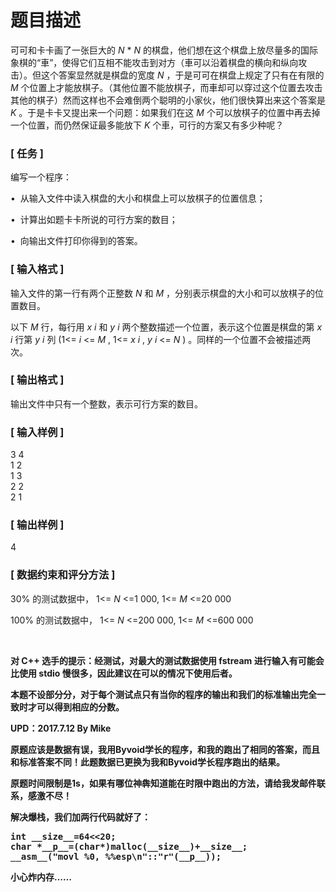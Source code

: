 # 题目描述


<p>
可可和卡卡画了一张巨大的 <em>N </em>* <em>N </em>的棋盘，他们想在这个棋盘上放尽量多的国际象棋的“車”，使得它们互相不能攻击到对方（車可以沿着棋盘的横向和纵向攻击）。但这个答案显然就是棋盘的宽度 <em>N </em>，于是可可在棋盘上规定了只有在有限的 <em>M </em>个位置上才能放棋子。（其他位置不能放棋子，而車却可以穿过这个位置去攻击其他的棋子）然而这样也不会难倒两个聪明的小家伙，他们很快算出来这个答案是 <em>K </em>。于是卡卡又提出来一个问题：如果我们在这 <em>M </em>个可以放棋子的位置中再去掉一个位置，而仍然保证最多能放下 <em>K </em>个車，可行的方案又有多少种呢？
</p>
<h3>
[ 任务 ]
</h3>
<p>
编写一个程序：
</p>
<p>
•  从输入文件中读入棋盘的大小和棋盘上可以放棋子的位置信息；
</p>
<p>
•  计算出如题卡卡所说的可行方案的数目；
</p>
<p>
•  向输出文件打印你得到的答案。
</p>
<h3>
[ 输入格式 ]
</h3>
<p>
输入文件的第一行有两个正整数 <em>N </em>和 <em>M </em>，分别表示棋盘的大小和可以放棋子的位置数目。
</p>
<p>
以下 <em>M </em>行，每行用 <em>x i </em>和 <em>y i </em>两个整数描述一个位置，表示这个位置是棋盘的第 <em>x i </em>行第 <em>y i </em>列 (1&lt;= <em>i </em>&lt;= <em>M </em>, 1&lt;= <em>x i </em>, <em>y i </em>&lt;= <em>N </em>) 。同样的一个位置不会被描述两次。
</p>
<h3>
[ 输出格式 ]
</h3>
<p>
输出文件中只有一个整数，表示可行方案的数目。
</p>
<h3>
[ 输入样例 ]
</h3>
<p>
3 4 <br/>
1 2 <br/>
1 3 <br/>
2 2 <br/>
2 1
</p>
<h3>
[ 输出样例 ]
</h3>
<p>
4
</p>
<h3>
[ 数据约束和评分方法 ]
</h3>
<p>
30% 的测试数据中， 1&lt;= <em>N </em>&lt;=1 000, 1&lt;= <em>M </em>&lt;=20 000
</p>
<p>
100% 的测试数据中， 1&lt;= <em>N </em>&lt;=200 000, 1&lt;= <em>M </em>&lt;=600 000
</p>
<p>
<br/>
</p>
<p>
<strong>对 </strong><strong>C++ </strong><strong>选手的提示：经测试，对最大的测试数据使用 </strong><strong>fstream </strong><strong>进行输入有可能会比使用 </strong><strong>stdio </strong><strong>慢很多，因此建议在可以的情况下使用后者。 </strong> 
</p>
<p>
<strong>本题不设部分分，对于每个测试点只有当你的程序的输出和我们的标准输出完全一致时才可以得到相应的分数。 <br/>
</strong> 
</p>
<p>
<strong>UPD：2017.7.12 By Mike</strong> 
</p>
<p>
<strong>原题应该是数据有误，我用Byvoid学长的程序，和我的跑出了相同的答案，而且和标准答案不同！此题数据已更换为我和Byvoid学长程序跑出的结果。</strong> 
</p>
<p>
<strong>原题时间限制是1s，如果有哪位神犇知道能在时限中跑出的方法，请给我发邮件联系，感激不尽！</strong>
</p>
<p>
<strong>解决爆栈，我们加两行代码就好了：</strong>
</p>
<p>
<strong>
</strong></p><pre class="prettyprint lang-cpp"><strong>int __size__=64&lt;&lt;20;
char *__p__=(char*)malloc(__size__)+__size__;
__asm__(&#34;movl %0, %%esp\n&#34;::&#34;r&#34;(__p__));</strong></pre><strong>
小心炸内存……<br/>
</strong> 
<p></p>
